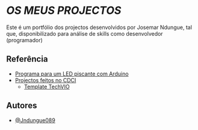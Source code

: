 
# *OS MEUS PROJECTOS*

Este é um portfólio dos projectos desenvolvidos por Josemar Ndungue, tal que, disponibilizado para análise de skills como desenvolvedor (programador)




## Referência

 - [Programa para um LED piscante com Arduino](https://github.com/Jndungue089/Arduino)
 - [Projectos feitos no CDCI](https://github.com/Jndungue089/Projectos/)
    - [Template TechVIO](https://github.com/Jndungue089/Projectos/tree/main/TechVIO)



## Autores

- [@Jndungue089](https://github.com/Jndungue089/Projectos/tree/main/TechVIO)

